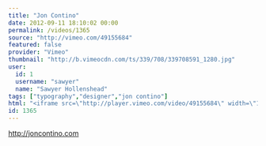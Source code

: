 ```yaml
---
title: "Jon Contino"
date: 2012-09-11 18:10:02 00:00
permalink: /videos/1365
source: "http://vimeo.com/49155684"
featured: false
provider: "Vimeo"
thumbnail: "http://b.vimeocdn.com/ts/339/708/339708591_1280.jpg"
user:
  id: 1
  username: "sawyer"
  name: "Sawyer Hollenshead"
tags: ["typography","designer","jon contino"]
html: "<iframe src=\"http://player.vimeo.com/video/49155684\" width=\"1280\" height=\"720\" frameborder=\"0\" webkitAllowFullScreen mozallowfullscreen allowFullScreen></iframe>"
id: 1365
---
```


http://joncontino.com
